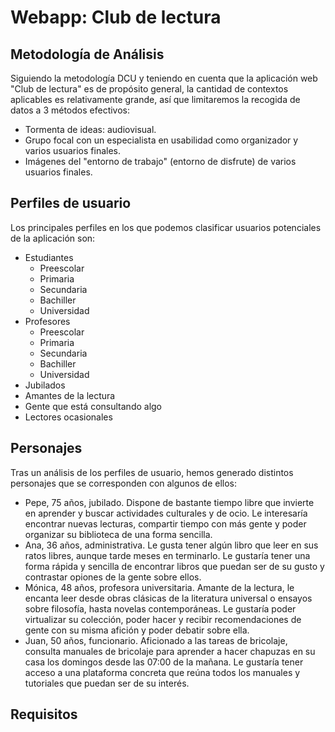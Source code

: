# Webapp: Club de lectura
## Metodología de Análisis  
Siguiendo la metodología DCU y teniendo en cuenta que la aplicación web "Club de lectura" es de propósito general, la cantidad de contextos aplicables es relativamente grande, así que limitaremos la recogida de datos a 3 métodos efectivos:

* Tormenta de ideas: audiovisual.
* Grupo focal con un especialista en usabilidad como organizador y varios usuarios finales.
* Imágenes del "entorno de trabajo" (entorno de disfrute) de varios usuarios finales.

## Perfiles de usuario
Los principales perfiles en los que podemos clasificar usuarios potenciales de la aplicación son:
* Estudiantes  
    - Preescolar
    - Primaria 
    - Secundaria  
    - Bachiller  
    - Universidad
* Profesores  
    - Preescolar  
    - Primaria  
    - Secundaria  
    - Bachiller  
    - Universidad
* Jubilados
* Amantes de la lectura
* Gente que está consultando algo
* Lectores ocasionales

## Personajes
Tras un análisis de los perfiles de usuario, hemos generado distintos personajes que se corresponden con algunos de ellos:
* Pepe, 75 años, jubilado. Dispone de bastante tiempo libre que invierte en aprender y buscar actividades culturales y de ocio. Le interesaría encontrar nuevas lecturas, compartir tiempo con más gente y poder organizar su biblioteca de una forma sencilla.   
* Ana, 36 años, administrativa. Le gusta tener algún libro que leer en sus ratos libres, aunque tarde meses en terminarlo. Le gustaría tener una forma rápida y sencilla de encontrar libros que puedan ser de su gusto y contrastar opiones de la gente sobre ellos.
* Mónica, 48 años, profesora universitaria. Amante de la lectura, le encanta leer desde obras clásicas de la literatura universal o ensayos sobre filosofía, hasta novelas contemporáneas. Le gustaría poder virtualizar su colección, poder hacer y recibir recomendaciones de gente con su misma afición y poder debatir sobre ella.  
* Juan, 50 años, funcionario. Aficionado a las tareas de bricolaje, consulta manuales de bricolaje para aprender a hacer chapuzas en su casa los domingos desde las 07:00 de la mañana.  Le gustaría tener acceso a una plataforma concreta que reúna todos los manuales y tutoriales que puedan ser de su interés.

## Requisitos  

